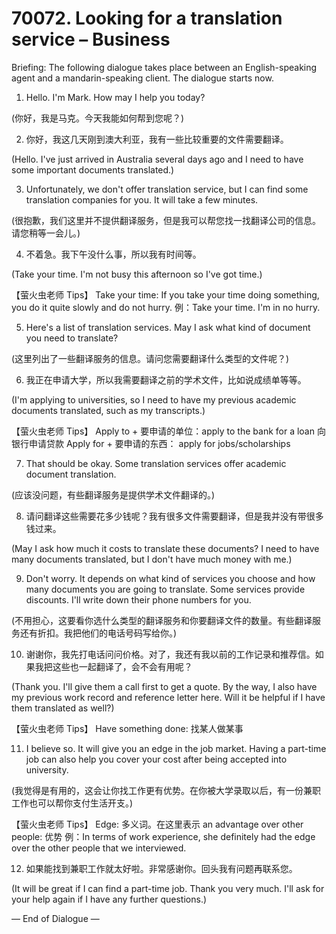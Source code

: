 # 70072. Looking for a translation service – Business

Briefing: The following dialogue takes place between an English-speaking agent and a mandarin-speaking client. The dialogue starts now.

1. Hello. I'm Mark. How may I help you today?

(你好，我是马克。今天我能如何帮到您呢？)

2. 你好，我这几天刚到澳大利亚，我有一些比较重要的文件需要翻译。

(Hello. I've just arrived in Australia several days ago and I need to have some important documents translated.)

3. Unfortunately, we don't offer translation service, but I can find some translation companies for you. It will take a few minutes.

(很抱歉，我们这里并不提供翻译服务，但是我可以帮您找一找翻译公司的信息。请您稍等一会儿。)

4. 不着急。我下午没什么事，所以我有时间等。

(Take your time. I'm not busy this afternoon so I've got time.)

【萤火虫老师 Tips】
Take your time: If you take your time doing something, you do it quite slowly and do not hurry.
例：Take your time. I'm in no hurry.

5. Here's a list of translation services. May I ask what kind of document you need to translate?

(这里列出了一些翻译服务的信息。请问您需要翻译什么类型的文件呢？)

6. 我正在申请大学，所以我需要翻译之前的学术文件，比如说成绩单等等。

(I'm applying to universities, so I need to have my previous academic documents translated, such as my transcripts.)

【萤火虫老师 Tips】
Apply to + 要申请的单位：apply to the bank for a loan 向银行申请贷款
Apply for + 要申请的东西： apply for jobs/scholarships

7. That should be okay. Some translation services offer academic document translation.

(应该没问题，有些翻译服务是提供学术文件翻译的。)

8. 请问翻译这些需要花多少钱呢？我有很多文件需要翻译，但是我并没有带很多钱过来。

(May I ask how much it costs to translate these documents? I need to have many documents translated, but I don't have much money with me.)

9. Don't worry. It depends on what kind of services you choose and how many documents you are going to translate. Some services provide discounts. I'll write down their phone numbers for you.

(不用担心，这要看你选什么类型的翻译服务和你要翻译文件的数量。有些翻译服务还有折扣。我把他们的电话号码写给你。)

10. 谢谢你，我先打电话问问价格。对了，我还有我以前的工作记录和推荐信。如果我把这些也一起翻译了，会不会有用呢？

(Thank you. I'll give them a call first to get a quote. By the way, I also have my previous work record and reference letter here. Will it be helpful if I have them translated as well?)

【萤火虫老师 Tips】
Have something done: 找某人做某事

11. I believe so. It will give you an edge in the job market. Having a part-time job can also help you cover your cost after being accepted into university.

(我觉得是有用的，这会让你找工作更有优势。在你被大学录取以后，有一份兼职工作也可以帮你支付生活开支。)

【萤火虫老师 Tips】
Edge: 多义词。在这里表示 an advantage over other people: 优势
例：In terms of work experience, she definitely had the edge over the other people that we interviewed.

12. 如果能找到兼职工作就太好啦。非常感谢你。回头我有问题再联系您。

(It will be great if I can find a part-time job. Thank you very much. I'll ask for your help again if I have any further questions.)

— End of Dialogue —